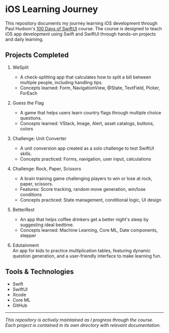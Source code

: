 # iOS Learning Journey

This repository documents my journey learning iOS development through Paul Hudson's [100 Days of SwiftUI](https://www.hackingwithswift.com/100/swiftui) course. The course is designed to teach iOS app development using Swift and SwiftUI through hands-on projects and daily learning.

## Projects Completed

1. WeSplit
   - A check-splitting app that calculates how to split a bill between multiple people, including handling tips.
   - Concepts learned: Form, NavigationView, @State, TextField, Picker, ForEach

2. Guess the Flag
   - A game that helps users learn country flags through multiple choice questions.
   - Concepts learned: VStack, Image, Alert, asset catalogs, buttons, colors

3. Challenge: Unit Converter
   - A unit conversion app created as a solo challenge to test SwiftUI skills.
   - Concepts practiced: Forms, navigation, user input, calculations

4. Challenge: Rock, Paper, Scissors
   - A brain training game challenging players to win or lose at rock, paper, scissors.
   - Features: Score tracking, random move generation, win/lose conditions
   - Concepts practiced: State management, conditional logic, UI design

5. BetterRest
   - An app that helps coffee drinkers get a better night's sleep by suggesting ideal bedtime.
   - Concepts learned: Machine Learning, Core ML, Date components, stepper
     
6. Edutainment <br>
   An app for kids to practice multiplication tables, featuring dynamic question generation, and a user-friendly interface to make learning fun.


## Tools & Technologies

- Swift
- SwiftUI
- Xcode
- Core ML
- GitHub

---

*This repository is actively maintained as I progress through the course. Each project is contained in its own directory with relevant documentation.*
